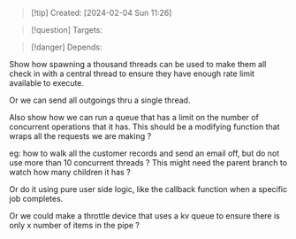 
>[!tip] Created: [2024-02-04 Sun 11:26]

>[!question] Targets: 

>[!danger] Depends: 

Show how spawning a thousand threads can be used to make them all check in with a central thread to ensure they have enough rate limit available to execute.

Or we can send all outgoings thru a single thread.

Also show how we can run a queue that has a limit on the number of concurrent operations that it has.  This should be a modifying function that wraps all the requests we are making ?

eg: how to walk all the customer records and send an email off, but do not use more than 10 concurrent threads ?  This might need the parent branch to watch how many children it has ?

Or do it using pure user side logic, like the callback function when a specific job completes.

Or we could make a throttle device that uses a kv queue to ensure there is only x number of items in the pipe ?